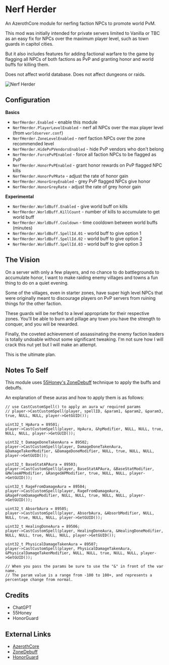 # Nerf Herder

An AzerothCore module for nerfing faction NPCs to promote world PvM.

This mod was initially intended for private servers limited to Vanilla or TBC as an easy fix for NPCs over the maximum player level, such as town guards in capitol cities.

But it also includes features for adding factional warfare to the game by flagging all NPCs of both factions as PvP and granting honor and world buffs for killing them.

Does not affect world database.  Does not affect dungeons or raids.

![Nerf Herder](https://i.imgur.com/gbW2964.jpg)

## Configuration

**Basics**

- ``NerfHerder.Enabled`` - enable this module
- ``NerfHerder.PlayerLevelEnabled`` - nerf all NPCs over the max player level (from ``worldserver.conf``)
- ``NerfHerder.ZoneLevelEnabled`` - nerf faction NPCs over the zone recommended level
- ``NerfHerder.HidePvPVendorsEnabled`` - hide PvP vendors who don't belong
- ``NerfHerder.ForcePvPEnabled`` - force all faction NPCs to be flagged as PvP
- ``NerfHerder.HonorPvPEnabled`` - grant honor rewards on PvP flagged NPC kills
- ``NerfHerder.HonorPvPRate`` - adjust the rate of honor gain
- ``NerfHerder.HonorGreyEnabled`` - grey PvP flagged NPCs give honor
- ``NerfHerder.HonorGreyRate`` - adjust the rate of grey honor gain

**Experimental**

- ``NerfHerder.WorldBuff.Enabled`` - give world buff on kills
- ``NerfHerder.WorldBuff.KillCount`` - number of kills to accumulate to get world buff
- ``NerfHerder.WorldBuff.Cooldown`` - time cooldown between world buffs (minutes)
- ``NerfHerder.WorldBuff.SpellId.01`` - world buff to give option 1
- ``NerfHerder.WorldBuff.SpellId.02`` - world buff to give option 2
- ``NerfHerder.WorldBuff.SpellId.03`` - world buff to give option 3

## The Vision

On a server with only a few players, and no chance to do battlegrounds to accumulate honor, I want to make raiding enemy villages and towns a fun thing to do on a quiet evening.

Some of the villages, even in starter zones, have super high level NPCs that were originally meant to discourage players on PvP servers from ruining things for the other faction.

These guards will be nerfed to a level appropriate for their respective zones.  You'll be able to burn and pillage any town you have the strength to conquer, and you will be rewarded.

Finally, the coveted achievement of assassinating the enemy faction leaders is totally undoable without some significant tweaking.  I'm not sure how I will crack this nut yet but I will make an attempt.

This is the ultimate plan.

## Notes To Self

This module uses [55Honey's ZoneDebuff](https://github.com/55Honey/Acore_ZoneDebuff/blob/master/zoneDebuff.lua) technique to apply the buffs and debuffs.

An explanation of these auras and how to apply them is as follows:

```
// use CastCustomSpell() to apply an aura w/ required params
// player->CastCustomSpell(player, spellID, &param1, &param2, &param3, true, NULL, NULL, player->GetGUID());

uint32_t HpAura = 89501;
player->CastCustomSpell(player, HpAura, &hpModifier, NULL, NULL, true, NULL, NULL, player->GetGUID());

uint32_t DamageDoneTakenAura = 89502;
player->CastCustomSpell(player, DamageDoneTakenAura, &DamageTakenModifier, &DamageDoneModifier, NULL, true, NULL, NULL, player->GetGUID());

uint32_t BaseStatAPAura = 89503;
player->CastCustomSpell(player, BaseStatAPAura, &BaseStatModifier, &MeleeAPModifier, &RangedAPModifier, true, NULL, NULL, player->GetGUID());

uint32_t RageFromDamageAura = 89504;
player->CastCustomSpell(player, RageFromDamageAura, &RageFromDamageModifier, NULL, NULL, true, NULL, NULL, player->GetGUID());

uint32_t AbsorbAura = 89505;
player->CastCustomSpell(player, AbsorbAura, &AbsorbModifier, NULL, NULL, true, NULL, NULL, player->GetGUID());

uint32_t HealingDoneAura = 89506;
player->CastCustomSpell(player, HealingDoneAura, &HealingDoneModifier, NULL, NULL, true, NULL, NULL, player->GetGUID());

uint32_t PhysicalDamageTakenAura = 89507;
player->CastCustomSpell(player, PhysicalDamageTakenAura, &PhysicalDamageTakenModifier, NULL, NULL, true, NULL, NULL, player->GetGUID());

// When you pass the params be sure to use the "&" in front of the var name.
// The param value is a range from -100 to 100+, and represents a percentage change from normal.
```

## Credits

- ChatGPT
- 55Honey
- HonorGuard

## External Links

- [AzerothCore](https://github.com/azerothcore/azerothcore-wotlk)
- [ZoneDebuff](https://github.com/55Honey/Acore_ZoneDebuff/blob/master/zoneDebuff.lua)
- [HonorGuard](https://github.com/azerothcore/mod-gain-honor-guard)